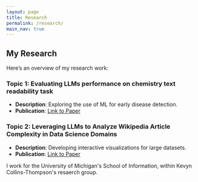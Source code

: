 ```yaml
---
layout: page
title: Research
permalink: /research/
main_nav: true
---
```


## My Research

Here’s an overview of my research work:

### Topic 1: Evaluating LLMs performance on chemistry text readability task
- **Description**: Exploring the use of ML for early disease detection.
- **Publication**: [Link to Paper](#)

### Topic 2: Leveraging LLMs to Analyze Wikipedia Article Complexity in Data Science Domains
- **Description**: Developing interactive visualizations for large datasets.
- **Publication**: [Link to Paper](#)

I work for the University of Michigan's School of Information, within Kevyn Collins-Thompson's resaerch group.

